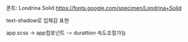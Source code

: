 폰트: Londrina Solid
https://fonts.google.com/specimen/Londrina+Solid

text-shadow로 입체감 표현


app.scss -> app컴포넌트 -> durattion 속도조절가능

